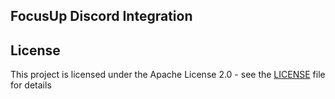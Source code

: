 ## FocusUp Discord Integration

## License
This project is licensed under the Apache License 2.0 - see the [LICENSE](LICENSE) file for details